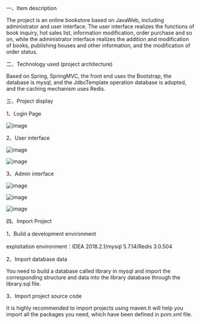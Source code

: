 一、Item description 

The project is an online bookstore based on JavaWeb, including administrator and user interface. The user interface realizes the functions of book inquiry, hot sales list, information modification, order purchase and so on, while the administrator interface realizes the addition and modification of books, publishing houses and other information, and the modification of order status.

二、Technology used (project architecture)

Based on Spring, SpringMVC, the front end uses the Bootstrap, the database is mysql, and the JdbcTemplate operation database is adopted, and the caching mechanism uses Redis.

三、Project display

1、Login Page

![image](https://github.com/Alexlingl/online_bookstore/blob/master/preview/LoginPage.png)

2、User interface

![image](https://github.com/Alexlingl/online_bookstore/blob/master/preview/UserIndex.png)

![image](https://github.com/Alexlingl/online_bookstore/blob/master/preview/UserSearch.png)

3、Admin interface

![image](https://github.com/Alexlingl/online_bookstore/blob/master/preview/AdminIndex.png)

![image](https://github.com/Alexlingl/online_bookstore/blob/master/preview/AdminBooks.png)

![image](https://github.com/Alexlingl/online_bookstore/blob/master/preview/AdminSells.png)

四、Import Project

1、Build a development environment

exploitation environment：IDEA 2018.2.1/mysql 5.7.14/Redis 3.0.504

2、Import database data

You need to build a database called library in mysql and import the corresponding structure and data into the library database through the library.sql file.

3、Import project source code

It is highly recommended to import projects using maven.It will help you import all the packages you need, which have been defined in pom.xml file.
